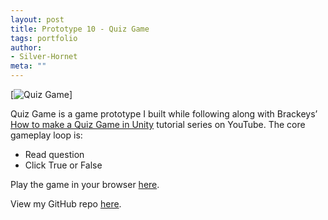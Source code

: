 ```yaml
---
layout: post
title: Prototype 10 - Quiz Game
tags: portfolio
author:
- Silver-Hornet
meta: ""
---
```


[![Quiz Game]({{site.url}}/quiz-game.gif)]

Quiz Game is a game prototype I built while following along with Brackeys’ [How to make a Quiz Game in Unity](https://www.youtube.com/watch?v=g_Ff1SPhidg&list=PLPV2KyIb3jR7ucA2yo5pjvKY0cJmNTq2L&index=1) tutorial series on YouTube. The core gameplay loop is:

- Read question
- Click True or False

Play the game in your browser [here](https://play.unity.com/mg/other/brackeys-quiz-game).

View my GitHub repo [here](https://github.com/silver-hornet/brackeys-quiz-game).